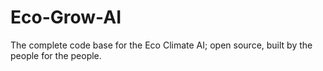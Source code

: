 # Eco-Grow-AI
The complete code base for the Eco Climate AI; open source, built by the people for the people.
